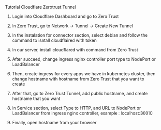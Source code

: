Tutorial Cloudflare Zerotrust Tunnel

1. Login into Cloudflare Dashboard and go to Zero Trust

2. In Zero Trust, go to Network -> Tunnel -> Create New Tunnel

3. In the instalation for connector section, select debian and follow the command to isntall cloudflaired with token

4. In our server, install cloudflared with command from Zero Trust

5. After succeed, change ingress nginx controller port type to NodePort or LoadBalancer

6. Then, create ingress for every apps we have in kubernetes cluster, then change hostname with hostname from Zero Trust that you want to create

7. After that, go to Zero Trust Tunnel, add public hostname, and create hostname that you want
8. In Service section, select Type to HTTP, and URL to NodePort or LoadBalancer from ingress nginx controller, example : localhost:30010

9. Finally, open hostname from your browser
